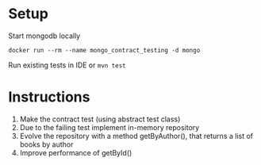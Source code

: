 # Setup

Start mongodb locally

    docker run --rm --name mongo_contract_testing -d mongo

Run existing tests in IDE or `mvn test`

# Instructions

1. Make the contract test (using abstract test class)
2. Due to the failing test implement in-memory repository
3. Evolve the repository with a method getByAuthor(), that returns a list of books by author
4. Improve performance of getById()
